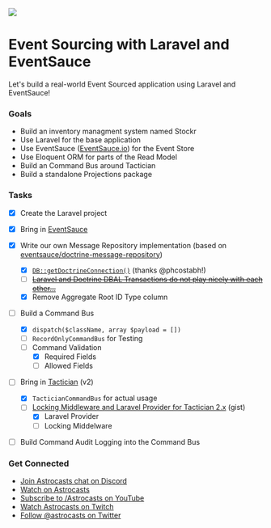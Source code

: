 ![](https://d.pr/i/2vExfN+)

# Event Sourcing with Laravel and EventSauce

Let's build a real-world Event Sourced application using Laravel and EventSauce!



### Goals

* Build an inventory managment system named Stockr
* Use Laravel for the base application
* Use EventSauce ([EventSauce.io](https://EventSauce.io)) for the Event Store
* Use Eloquent ORM for parts of the Read Model
* Build an Command Bus around Tactician
* Build a standalone Projections package



### Tasks

* [x] Create the Laravel project
* [x] Bring in [EventSauce](https://eventsauce.io)
* [x] Write our own Message Repository implementation (based on [eventsauce/doctrine-message-repository](https://github.com/EventSaucePHP/DoctrineMessageRepository))
  * [x] [`DB::getDoctrineConnection()`](https://github.com/astrocasts/stockr/pull/1) (thanks @phcostabh!)
  * [ ] ~~[Laravel and Doctrine DBAL Transactions do not play nicely with each other...](https://gist.github.com/simensen/3bb6aa09c6250946a816147c839467c9)~~
  * [x] Remove Aggregate Root ID Type column
* [ ] Build a Command Bus
  * [x] `dispatch($className, array $payload = [])`
  * [ ] `RecordOnlyCommandBus` for Testing
  * [ ] Command Validation
    * [x] Required Fields
    * [ ] Allowed Fields
* [ ] Bring in [Tactician](https://tactician.thephpleague.com) (v2)
  * [x] `TacticianCommandBus` for actual usage
  * [ ] [Locking Middleware and Laravel Provider for Tactician 2.x](https://gist.github.com/simensen/2d4abd3461521a77ac4913215f9dba37) (gist)
    * [x] Laravel Provider
    * [ ] Locking Middelware
* [ ] Build Command Audit Logging  into the Command Bus



### Get Connected

- [Join Astrocasts chat on Discord](https://discord.gg/gAYN5RT)
- [Watch on Astrocasts](https://astrocasts.com/live-sessions/projects/event-sourcing-with-laravel-and-eventsauce)
- [Subscribe to /Astrocasts on YouTube](https://youtube.com/astrocasts)
- [Watch Astrocasts on Twitch](https://twitch.tv/beausimensen)
- [Follow @astrocasts on Twitter](https://twitter.com/astrocasts)





